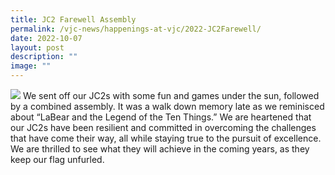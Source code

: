 ```yaml
---
title: JC2 Farewell Assembly
permalink: /vjc-news/happenings-at-vjc/2022-JC2Farewell/
date: 2022-10-07
layout: post
description: ""
image: ""
---
```


![](/images/Happening%20at%20VJC/2022%2029%20Farewell%20Assemnly.jpg)
We sent off our JC2s with some fun and games under the sun, followed by a combined assembly. It was a walk down memory late as we reminisced about “LaBear and the Legend of the Ten Things.” We are heartened that our JC2s have been resilient and committed in overcoming the challenges that have come their way, all while staying true to the pursuit of excellence. We are thrilled to see what they will achieve in the coming years, as they keep our flag unfurled.